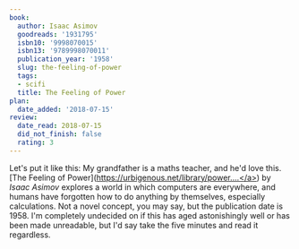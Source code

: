 ```yaml
---
book:
  author: Isaac Asimov
  goodreads: '1931795'
  isbn10: '9998070015'
  isbn13: '9789998070011'
  publication_year: '1958'
  slug: the-feeling-of-power
  tags:
  - scifi
  title: The Feeling of Power
plan:
  date_added: '2018-07-15'
review:
  date_read: 2018-07-15
  did_not_finish: false
  rating: 3
---
```


Let's put it like this: My grandfather is a maths teacher, and he'd love this. [The Feeling of Power](<a target="_blank" href="https://urbigenous.net/library/power.html" rel="nofollow">https://urbigenous.net/library/power....</a>) by *Isaac Asimov* explores a world in which computers are everywhere, and humans have forgotten how to do anything by themselves, especially calculations. Not a novel concept, you may say, but the publication date is 1958. I'm completely undecided on if this has aged astonishingly well or has been made unreadable, but I'd say take the five minutes and read it regardless.
